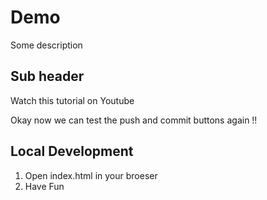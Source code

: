 # Demo

Some description


## Sub header


Watch this tutorial on Youtube


Okay now we can test the push and commit buttons 
again !!



## Local Development

1. Open index.html in your broeser
2. Have Fun
